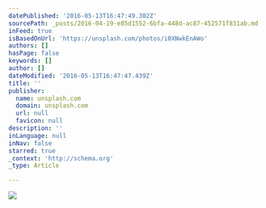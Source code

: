 ```yaml
---
datePublished: '2016-05-13T16:47:49.302Z'
sourcePath: _posts/2016-04-19-e85d1552-6bfa-448d-ac87-452571f831ab.md
inFeed: true
isBasedOnUrl: 'https://unsplash.com/photos/i0XNwkEnAWo'
authors: []
hasPage: false
keywords: []
author: []
dateModified: '2016-05-13T16:47:47.439Z'
title: ''
publisher:
  name: unsplash.com
  domain: unsplash.com
  url: null
  favicon: null
description: ''
inLanguage: null
inNav: false
starred: true
_context: 'http://schema.org'
_type: Article

---
```

![](https://images.unsplash.com/photo-1460954824840-97d4e5ae54bb?crop=entropy&fit=crop&fm=jpg&h=1275&ixjsv=2.1.0&ixlib=rb-0.3.5&q=80&w=2500)